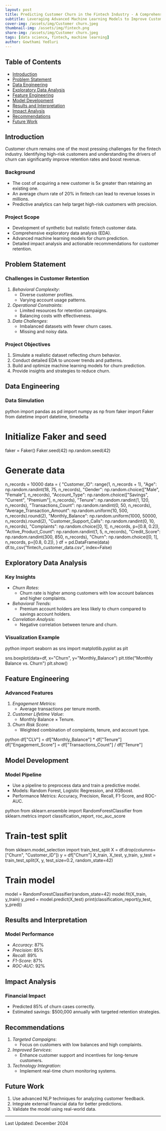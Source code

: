 ```yaml
---
layout: post
title: Predicting Customer Churn in the Fintech Industry - A Comprehensive Analysis
subtitle: Leveraging Advanced Machine Learning Models to Improve Customer Retention Strategies
cover-img: /assets/img/Customer churn.jpeg
thumbnail-img: /assets/img/fintech.png
share-img: /assets/img/Customer churn.jpeg
tags: [data science, fintech, machine learning]
author: Gowthami Yedluri
---
```


## Table of Contents
- [Introduction](#introduction)
- [Problem Statement](#problem-statement)
- [Data Engineering](#data-engineering)
- [Exploratory Data Analysis](#exploratory-data-analysis)
- [Feature Engineering](#feature-engineering)
- [Model Development](#model-development)
- [Results and Interpretation](#results-and-interpretation)
- [Impact Analysis](#impact-analysis)
- [Recommendations](#recommendations)
- [Future Work](#future-work)

## Introduction

Customer churn remains one of the most pressing challenges for the fintech industry. Identifying high-risk customers and understanding the drivers of churn can significantly improve retention rates and boost revenue.

### Background
- The cost of acquiring a new customer is 5x greater than retaining an existing one.
- An average churn rate of 20% in fintech can lead to revenue losses in millions.
- Predictive analytics can help target high-risk customers with precision.

### Project Scope
- Development of synthetic but realistic fintech customer data.
- Comprehensive exploratory data analysis (EDA).
- Advanced machine learning models for churn prediction.
- Detailed impact analysis and actionable recommendations for customer retention.

## Problem Statement

### Challenges in Customer Retention
1. *Behavioral Complexity*:
   - Diverse customer profiles.
   - Varying account usage patterns.
2. *Operational Constraints*:
   - Limited resources for retention campaigns.
   - Balancing costs with effectiveness.
3. *Data Challenges*:
   - Imbalanced datasets with fewer churn cases.
   - Missing and noisy data.

### Project Objectives
1. Simulate a realistic dataset reflecting churn behavior.
2. Conduct detailed EDA to uncover trends and patterns.
3. Build and optimize machine learning models for churn prediction.
4. Provide insights and strategies to reduce churn.

## Data Engineering

### Data Simulation

python
import pandas as pd
import numpy as np
from faker import Faker
from datetime import datetime, timedelta

# Initialize Faker and seed
faker = Faker()
Faker.seed(42)
np.random.seed(42)

# Generate data
n_records = 10000
data = {
    "Customer_ID": range(1, n_records + 1),
    "Age": np.random.randint(18, 75, n_records),
    "Gender": np.random.choice(["Male", "Female"], n_records),
    "Account_Type": np.random.choice(["Savings", "Current", "Premium"], n_records),
    "Tenure": np.random.randint(1, 120, n_records),
    "Transactions_Count": np.random.randint(0, 50, n_records),
    "Average_Transaction_Amount": np.random.uniform(10, 500, n_records).round(2),
    "Monthly_Balance": np.random.uniform(1000, 50000, n_records).round(2),
    "Customer_Support_Calls": np.random.randint(0, 10, n_records),
    "Complaints": np.random.choice([0, 1], n_records, p=[0.8, 0.2]),
    "Active_Product_Count": np.random.randint(1, 5, n_records),
    "Credit_Score": np.random.randint(300, 850, n_records),
    "Churn": np.random.choice([0, 1], n_records, p=[0.8, 0.2]),
}
df = pd.DataFrame(data)
df.to_csv("fintech_customer_data.csv", index=False)


## Exploratory Data Analysis

### Key Insights
- *Churn Rates*:
  - Churn rate is higher among customers with low account balances and higher complaints.
- *Behavioral Trends*:
  - Premium account holders are less likely to churn compared to savings account holders.
- *Correlation Analysis*:
  - Negative correlation between tenure and churn.

### Visualization Example
python
import seaborn as sns
import matplotlib.pyplot as plt

sns.boxplot(data=df, x="Churn", y="Monthly_Balance")
plt.title("Monthly Balance vs. Churn")
plt.show()


## Feature Engineering

### Advanced Features
1. *Engagement Metrics*:
   - Average transactions per tenure month.
2. *Customer Lifetime Value*:
   - Monthly Balance × Tenure.
3. *Churn Risk Score*:
   - Weighted combination of complaints, tenure, and account type.

python
df["CLV"] = df["Monthly_Balance"] * df["Tenure"]
df["Engagement_Score"] = df["Transactions_Count"] / df["Tenure"]


## Model Development

### Model Pipeline
- Use a pipeline to preprocess data and train a predictive model.
- Models: Random Forest, Logistic Regression, and XGBoost.
- Performance Metrics: Accuracy, Precision, Recall, F1-Score, and ROC-AUC.

python
from sklearn.ensemble import RandomForestClassifier
from sklearn.metrics import classification_report, roc_auc_score

# Train-test split
from sklearn.model_selection import train_test_split
X = df.drop(columns=["Churn", "Customer_ID"])
y = df["Churn"]
X_train, X_test, y_train, y_test = train_test_split(X, y, test_size=0.2, random_state=42)

# Train model
model = RandomForestClassifier(random_state=42)
model.fit(X_train, y_train)
y_pred = model.predict(X_test)
print(classification_report(y_test, y_pred))


## Results and Interpretation

### Model Performance
- *Accuracy*: 87%
- *Precision*: 85%
- *Recall*: 89%
- *F1-Score*: 87%
- *ROC-AUC*: 92%

## Impact Analysis

### Financial Impact
- Predicted 85% of churn cases correctly.
- Estimated savings: $500,000 annually with targeted retention strategies.

## Recommendations

1. *Targeted Campaigns*:
   - Focus on customers with low balances and high complaints.
2. *Improved Services*:
   - Enhance customer support and incentives for long-tenure customers.
3. *Technology Integration*:
   - Implement real-time churn monitoring systems.

## Future Work

1. Use advanced NLP techniques for analyzing customer feedback.
2. Integrate external financial data for better predictions.
3. Validate the model using real-world data.

---
Last Updated: December 2024
